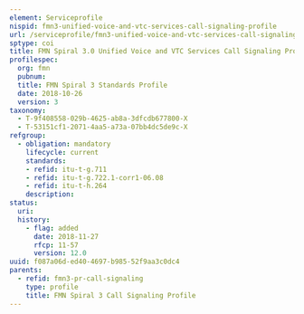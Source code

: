 ```yaml
---
element: Serviceprofile
nispid: fmn3-unified-voice-and-vtc-services-call-signaling-profile
url: /serviceprofile/fmn3-unified-voice-and-vtc-services-call-signaling-profile.html
sptype: coi
title: FMN Spiral 3.0 Unified Voice and VTC Services Call Signaling Profile
profilespec:
  org: fmn
  pubnum: 
  title: FMN Spiral 3 Standards Profile
  date: 2018-10-26
  version: 3
taxonomy:
  - T-9f408558-029b-4625-ab8a-3dfcdb677800-X
  - T-53151cf1-2071-4aa5-a73a-07bb4dc5de9c-X
refgroup:
  - obligation: mandatory
    lifecycle: current
    standards: 
    - refid: itu-t-g.711
    - refid: itu-t-g.722.1-corr1-06.08
    - refid: itu-t-h.264
    description: 
status:
  uri: 
  history: 
    - flag: added
      date: 2018-11-27
      rfcp: 11-57
      version: 12.0
uuid: f087a06d-ed40-4697-b985-52f9aa3c0dc4
parents:
  - refid: fmn3-pr-call-signaling
    type: profile
    title: FMN Spiral 3 Call Signaling Profile
---
```


